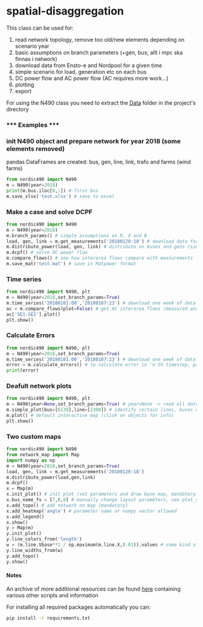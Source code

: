 # spatial-disaggregation

This class can be used for:
1) read network topology, remove too old/new elements depending on scenario year
2) basic assumptions on branch parameters (+gen, bus; allt i mpc ska finnas i network)
3) download data from Ensto-e and Nordpool for a given time
4) simple scenario for load, generation etc on each bus
5) DC power flow and AC power flow (AC requires more work...)
6) plotting
7) export

For using the N490 class you need to extract the [Data](https://kth.box.com/s/9dsamj32fh490df38qx6temd8agwd6hm) folder in the project's directory

### *** Examples ***

### init N490 object and prepare network for year 2018 (some elements removed)
pandas DataFrames are created: bus, gen, line, link, trafo and farms (wind farms)
```python
from nordic490 import N490
m = N490(year=2018) 
print(m.bus.iloc[0,:]) # first bus
m.save_xlsx('test.xlsx') # save to excel 
```

### Make a case and solve DCPF
```python
from nordic490 import N490
m = N490(year=2018)
m.branch_params() # simple assumptions on R, X and B
load, gen, link = m.get_measurements('20180120:18') # download data for a certain hour
m.distribute_power(load, gen, link) # distribute on buses and gens (simple method)
m.dcpf() # solve DC power flow
m.compare_flows() # see how interarea flows compare with measurements
m.save_mat('test.mat') # save in Matpower format
```

### Time series
```python
from nordic490 import N490, plt
m = N490(year=2018,set_branch_params=True)
m.time_series('20180101:00','20180107:23') # download one week of data + DCPF for each hour
ac = m.compare_flows(plot=False) # get AC interarea flows (measured and simulated)
ac['SE1-SE2'].plot()
plt.show()
```
### Calculate Errors 
```python
from nordic490 import N490, plt
m = N490(year=2018,set_branch_params=True)
m.time_series('20180101:00','20180107:23') # download one week of data + DCPF for each hour
error = m.calculate_errors() # to calculate error in 'n'th timestep, pass n as argument  
print(error)
```

### Deafult network plots
```python
from nordic490 import N490, plt
m = N490(year=None,set_branch_params=True) # year=None -> read all data (also uc and dismantled)
m.simple_plot(bus=[6139],line=[2300]) # identify certain lines, buses or links
m.plot() # default interactive map (click on objects for info)
plt.show()
```
### Two custom maps
```python
from nordic490 import N490
from network_map import Map
import numpy as np
m = N490(year=2018,set_branch_params=True)
load, gen, link = m.get_measurements('20180120:18')
m.distribute_power(load,gen,link)
m.dcpf()
x = Map(m)
x.init_plot() # init plot (set parameters and draw base map, mandatory)
x.bus_name_fs = [7,0,0] # manually change layout parameters, see plot_settings() and set_map_properties()
x.add_topo() # add network on map (mandatory)
x.add_heatmap('angle') # parameter name or numpy vector allowed
x.add_legend()
x.show()
y = Map(m)
y.init_plot()
y.line_colors_from('length')
w = (m.line.Vbase**2 / np.maximum(m.line.X,0.01)).values # some kind of calculation
y.line_widths_from(w)
y.add_topo()
y.show()   
``` 

#### Notes
An archive of more additional resources can be found [here](https://kth.box.com/s/ujly5s15dd5xkhdxk59r04ulks6mokrr) containing various other scripts and information  

For installing all required packages automatically you can:

```bash
pip install -r requirements.txt
```
